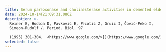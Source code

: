 ```yaml
---
title: Serum paraoxonase and cholinesterase activities in demented eldery patients
date: 2024-10-14T21:09:31.086Z
description: >-
  Reiner E, Hodoba D, Pavković E, Pecotić Z, Gruić I, Čović-Peko I,
  Simeon-Rudolf V. Period. Biol. 97

  (1995) 301-304.  <https://www.google.com/>[](https://www.google.com/)
selected: false
---
```

